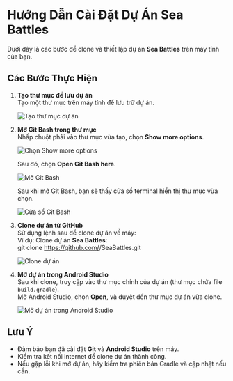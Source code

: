 # Hướng Dẫn Cài Đặt Dự Án Sea Battles

Dưới đây là các bước để clone và thiết lập dự án **Sea Battles** trên máy tính của bạn.

## Các Bước Thực Hiện

1. **Tạo thư mục để lưu dự án**  
   Tạo một thư mục trên máy tính để lưu trữ dự án.

   ![Tạo thư mục dự án](https://github.com/user-attachments/assets/16e86995-9e9d-4ed4-a1af-6e30d959f961)

2. **Mở Git Bash trong thư mục**  
   Nhấp chuột phải vào thư mục vừa tạo, chọn **Show more options**.

   ![Chọn Show more options](https://github.com/user-attachments/assets/9d002021-4296-42aa-9c11-52435884215)

   Sau đó, chọn **Open Git Bash here**.

   ![Mở Git Bash](https://github.com/user-attachments/assets/89dc0c59-2eb5-42ea-bbbb-6173744d0fc3)

   Sau khi mở Git Bash, bạn sẽ thấy cửa sổ terminal hiển thị thư mục vừa chọn.

   ![Cửa sổ Git Bash](https://github.com/user-attachments/assets/43b811a7e-533f-4e2a-9f43-0b152596d9e6)

3. **Clone dự án từ GitHub**  
   Sử dụng lệnh sau để clone dự án về máy:  
   Ví dụ: Clone dự án **Sea Battles**:  
   git clone https://github.com/<your-username>/SeaBattles.git

   ![Clone dự án](https://github.com/user-attachments/assets/245d15843-8b64-44fd-aebc-60f464abaff09)

4. **Mở dự án trong Android Studio**  
   Sau khi clone, truy cập vào thư mục chính của dự án (thư mục chứa file `build.gradle`).  
   Mở Android Studio, chọn **Open**, và duyệt đến thư mục dự án vừa clone.

   ![Mở dự án trong Android Studio](https://github.com/user-attachments/assets/2ec73737-78ca-42bc-9f8c-2326dcdf06)

## Lưu Ý
- Đảm bảo bạn đã cài đặt **Git** và **Android Studio** trên máy.
- Kiểm tra kết nối internet để clone dự án thành công.
- Nếu gặp lỗi khi mở dự án, hãy kiểm tra phiên bản Gradle và cập nhật nếu cần.
